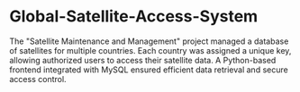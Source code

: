 # Global-Satellite-Access-System
The "Satellite Maintenance and Management" project managed a database of satellites for multiple countries. Each country was assigned a unique key, allowing authorized users to access their satellite data. A Python-based frontend integrated with MySQL ensured efficient data retrieval and secure access control.
